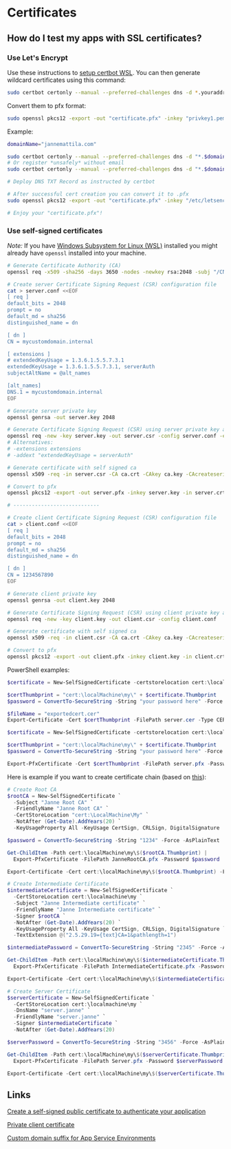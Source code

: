 # Certificates

## How do I test my apps with SSL certificates?

### Use Let's Encrypt

Use these instructions to [setup certbot WSL](https://gist.github.com/bluearth/aebde23076e8a15981886a616cac81ba).
You can then generate wildcard certificates using this command:

```bash
sudo certbot certonly --manual --preferred-challenges dns -d *.youraddresshere.com
```

Convert them to pfx format:

```bash
sudo openssl pkcs12 -export -out "certificate.pfx" -inkey "privkey1.pem" -in "cert1.pem"
```

Example:

```bash
domainName="jannemattila.com"

sudo certbot certonly --manual --preferred-challenges dns -d "*.$domainName"
# Or register *unsafely* without email
sudo certbot certonly --manual --preferred-challenges dns -d "*.$domainName" --register-unsafely-without-email

# Deploy DNS TXT Record as instructed by certbot

# After successful cert creation you can convert it to .pfx
sudo openssl pkcs12 -export -out "certificate.pfx" -inkey "/etc/letsencrypt/live/$domainName/privkey.pem" -in "/etc/letsencrypt/live/$domainName/fullchain.pem"

# Enjoy your "certificate.pfx"!
```

### Use self-signed certificates

*Note:* If you have [Windows Subsystem for Linux (WSL)](https://docs.microsoft.com/en-us/windows/wsl/install-win10)
installed you might already have `openssl` installed into your machine.

```bash
# Generate Certificate Authority (CA)
openssl req -x509 -sha256 -days 3650 -nodes -newkey rsa:2048 -subj "/CN=demos" -keyout ca.key -out ca.crt

# Create server Certificate Signing Request (CSR) configuration file
cat > server.conf <<EOF
[ req ]
default_bits = 2048
prompt = no
default_md = sha256
distinguished_name = dn

[ dn ]
CN = mycustomdomain.internal

[ extensions ]
# extendedKeyUsage = 1.3.6.1.5.5.7.3.1
extendedKeyUsage = 1.3.6.1.5.5.7.3.1, serverAuth
subjectAltName = @alt_names

[alt_names]
DNS.1 = mycustomdomain.internal
EOF

# Generate server private key
openssl genrsa -out server.key 2048

# Generate Certificate Signing Request (CSR) using server private key and configuration file
openssl req -new -key server.key -out server.csr -config server.conf -extensions extensions
# Alternatives:
# -extensions extensions
# -addext "extendedKeyUsage = serverAuth"

# Generate certificate with self signed ca
openssl x509 -req -in server.csr -CA ca.crt -CAkey ca.key -CAcreateserial -out server.crt -days 3650 -sha256

# Convert to pfx
openssl pkcs12 -export -out server.pfx -inkey server.key -in server.crt -certfile ca.crt

# ----------------------------

# Create client Certificate Signing Request (CSR) configuration file
cat > client.conf <<EOF
[ req ]
default_bits = 2048
prompt = no
default_md = sha256
distinguished_name = dn

[ dn ]
CN = 1234567890
EOF

# Generate client private key
openssl genrsa -out client.key 2048

# Generate Certificate Signing Request (CSR) using client private key and configuration file
openssl req -new -key client.key -out client.csr -config client.conf

# Generate certificate with self signed ca
openssl x509 -req -in client.csr -CA ca.crt -CAkey ca.key -CAcreateserial -out client.crt -days 3650 -sha256

# Convert to pfx
openssl pkcs12 -export -out client.pfx -inkey client.key -in client.crt -certfile ca.crt
```

PowerShell examples:

```powershell
$certificate = New-SelfSignedCertificate -certstorelocation cert:\localmachine\my -dnsname "*.mycustomdomain.internal","*.scm.mycustomdomain.internal"

$certThumbprint = "cert:\localMachine\my\" + $certificate.Thumbprint
$password = ConvertTo-SecureString -String "your password here" -Force -AsPlainText

$fileName = "exportedcert.cer"
Export-Certificate -Cert $certThumbprint -FilePath server.cer -Type CERT
```

```powershell
$certificate = New-SelfSignedCertificate -certstorelocation cert:\localmachine\my -dnsname "mycustomdomain.internal"

$certThumbprint = "cert:\localMachine\my\" + $certificate.Thumbprint
$password = ConvertTo-SecureString -String "your password here" -Force -AsPlainText

Export-PfxCertificate -Cert $certThumbprint -FilePath server.pfx -Password $password
```

Here is example if you want to create certificate chain (based on [this](https://learn.microsoft.com/en-us/aspnet/core/security/authentication/certauth)):

```powershell
# Create Root CA
$rootCA = New-SelfSignedCertificate `
  -Subject "Janne Root CA" `
  -FriendlyName "Janne Root CA" `
  -CertStoreLocation "cert:\LocalMachine\My" `
  -NotAfter (Get-Date).AddYears(20) `
  -KeyUsageProperty All -KeyUsage CertSign, CRLSign, DigitalSignature

$password = ConvertTo-SecureString -String "1234" -Force -AsPlainText

Get-ChildItem -Path cert:\localMachine\my\$($rootCA.Thumbprint) | 
  Export-PfxCertificate -FilePath JanneRootCA.pfx -Password $password

Export-Certificate -Cert cert:\localMachine\my\$($rootCA.Thumbprint) -FilePath JanneRootCA.crt

# Create Intermediate Certificate
$intermediateCertificate = New-SelfSignedCertificate `
  -CertStoreLocation cert:\localmachine\my `
  -Subject "Janne Intermediate certificate" `
  -FriendlyName "Janne Intermediate certificate" `
  -Signer $rootCA `
  -NotAfter (Get-Date).AddYears(20) `
  -KeyUsageProperty All -KeyUsage CertSign, CRLSign, DigitalSignature `
  -TextExtension @("2.5.29.19={text}CA=1&pathlength=1")

$intermediatePassword = ConvertTo-SecureString -String "2345" -Force -AsPlainText

Get-ChildItem -Path cert:\localMachine\my\$($intermediateCertificate.Thumbprint) | 
  Export-PfxCertificate -FilePath IntermediateCertificate.pfx -Password $intermediatePassword

Export-Certificate -Cert cert:\localMachine\my\$($intermediateCertificate.Thumbprint) -FilePath IntermediateCertificate.crt

# Create Server Certificate
$serverCertificate = New-SelfSignedCertificate `
  -CertStoreLocation cert:\localmachine\my `
  -DnsName "server.janne" `
  -FriendlyName "server.janne" `
  -Signer $intermediateCertificate `
  -NotAfter (Get-Date).AddYears(20)

$serverPassword = ConvertTo-SecureString -String "3456" -Force -AsPlainText

Get-ChildItem -Path cert:\localMachine\my\$($serverCertificate.Thumbprint) | 
  Export-PfxCertificate -FilePath Server.pfx -Password $serverPassword

Export-Certificate -Cert cert:\localMachine\my\$($serverCertificate.Thumbprint) -FilePath Server.crt
```

## Links

[Create a self-signed public certificate to authenticate your application](https://learn.microsoft.com/en-us/azure/active-directory/develop/howto-create-self-signed-certificate)

[Private client certificate](https://learn.microsoft.com/en-us/azure/app-service/environment/certificates#private-client-certificate)

[Custom domain suffix for App Service Environments](https://learn.microsoft.com/en-us/azure/app-service/environment/how-to-custom-domain-suffix)